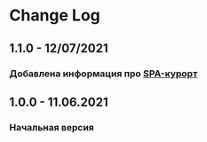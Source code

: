 # Change Log

## 1.1.0 - 12/07/2021

### Добавлена информация про [SPA-курорт](https://github.com/luxguide/luxembourg-guide/blob/main/README.md#%D0%B4%D0%BB%D1%8F-%D0%BE%D1%82%D0%B4%D1%8B%D1%85%D0%B0---spa)

## 1.0.0 - 11.06.2021

### Начальная версия

